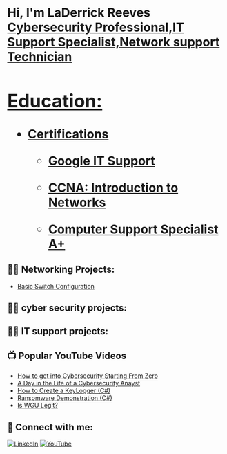 <h1>Hi, I'm LaDerrick Reeves <br/><a href=>Cybersecurity Professional,IT Support Specialist,Network support Technician
  
<h2> Education:</h2>

- <b> Certifications </b>
  - [Google IT Support](https://coursera.org/share/b0625a46ffc0914765519707923478e4)

  - [CCNA: Introduction to Networks](https://imgur.com/gallery/net-academy-xfbe6A7)
 
  - [Computer Support Specialist A+](https://imgur.com/gallery/comp-support-specialist-rF3WWXV)
 
<h2>👨‍💻 Networking Projects:</h2>

- [Basic Switch Configuration](https://github.com/LaDerrickReeves/BasicSwitchConfiguration/blob/main/README.md)

<h2>👨‍💻 cyber security projects:</h2>

<h2>👨‍💻 IT support projects:</h2>  



<h2>📺 Popular YouTube Videos</h2>

- [How to get into Cybersecurity Starting From Zero](https://www.youtube.com/watch?v=a83ASGn_V_s)
- [A Day in the Life of a Cybersecurity Anayst](https://www.youtube.com/watch?v=uHy3oM7NnoU)
- [How to Create a KeyLogger (C#)](https://www.youtube.com/watch?v=N-L9hklSlNk)
- [Ransomware Demonstration (C#)](https://www.youtube.com/watch?v=OfvdQeh79s0)
- [Is WGU Legit?](https://www.youtube.com/watch?v=E2MwRWxDBkA)

<h2> 🤳 Connect with me:</h2

[![LinkedIn](https://img.shields.io/badge/LinkedIn-Connect-blue?logo=linkedin)](https://www.linkedin.com/in/laderrick-reeves-7a8698372/)
[![YouTube](https://img.shields.io/badge/YouTube-Subscribe-red?logo=youtube)](https://www.youtube.com/@DerrickDoseDos)





